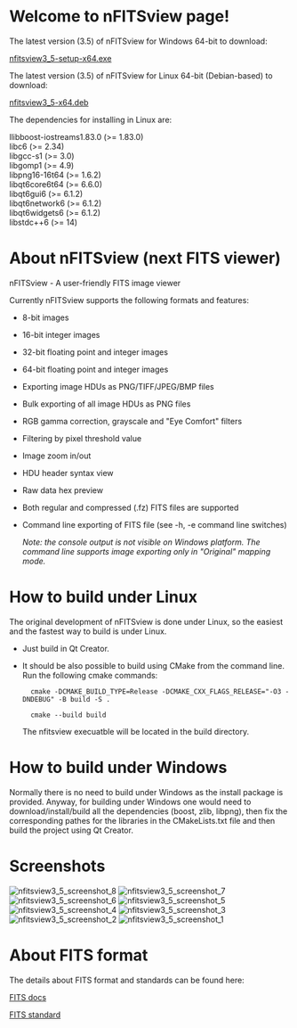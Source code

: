 # Welcome to nFITSview page!

The latest version (3.5) of nFITSview for Windows 64-bit to download:

[nfitsview3_5-setup-x64.exe](https://github.com/surhh/nfitsview/releases/download/v3.5/nfitsview3_5-setup-x64.exe)

The latest version (3.5) of nFITSview for Linux 64-bit (Debian-based) to download: 

[nfitsview3_5-x64.deb](https://github.com/surhh/nfitsview/releases/download/v3.5/nfitsview3_5-x64.deb)

The dependencies for installing in Linux are:


llibboost-iostreams1.83.0 (>= 1.83.0)   
libc6 (>= 2.34)  
libgcc-s1 (>= 3.0)   
libgomp1 (>= 4.9)   
libpng16-16t64 (>= 1.6.2)   
libqt6core6t64 (>= 6.6.0)   
libqt6gui6 (>= 6.1.2)   
libqt6network6 (>= 6.1.2)   
libqt6widgets6 (>= 6.1.2)   
libstdc++6 (>= 14)


# About nFITSview  (next FITS viewer)
nFITSview - A user-friendly FITS image viewer

Currently nFITSview supports the following formats and features:

-    8-bit images
-    16-bit integer images
-    32-bit floating point and integer images
-    64-bit floating point and integer images
-    Exporting image HDUs as PNG/TIFF/JPEG/BMP files
-    Bulk exporting of all image HDUs as PNG files
-    RGB gamma correction, grayscale and "Eye Comfort" filters
-    Filtering by pixel threshold value
-    Image zoom in/out
-    HDU header syntax view
-    Raw data hex preview
-    Both regular and compressed (.fz) FITS files are supported
-    Command line exporting of FITS file  (see -h, -e command line switches)
     
     *Note: the console output is not visible on Windows platform. The command line 
     supports image exporting only in "Original" mapping mode.*

    
# How to build under Linux

The original development of nFITSview is done under Linux, so the easiest and the fastest way to build is under Linux.

- Just build in Qt Creator. 
- It should be also possible to build using CMake from the command line. Run the following cmake commands:

        cmake -DCMAKE_BUILD_TYPE=Release -DCMAKE_CXX_FLAGS_RELEASE="-O3 -DNDEBUG" -B build -S .
  
        cmake --build build

  The nfitsview execuatble will be located in the build directory.

# How to build under Windows

Normally there is no need to build under Windows as the install package is provided. 
Anyway, for building under Windows one would need to download/install/build all the dependencies (boost, zlib, libpng), then fix the
corresponding pathes for the libraries in the CMakeLists.txt file and then build the project using Qt Creator.


# Screenshots


![nfitsview3_5_screenshot_8](https://github.com/user-attachments/assets/facb330e-2467-4ee2-b6b6-91521380a172)
![nfitsview3_5_screenshot_7](https://github.com/user-attachments/assets/0766be56-2d17-4322-803d-2e02e2a173ab)
![nfitsview3_5_screenshot_6](https://github.com/user-attachments/assets/95d16127-3969-46b5-94bd-6400373cf4c7)
![nfitsview3_5_screenshot_5](https://github.com/user-attachments/assets/749fb80c-3da2-4eef-8062-5166777707a3)
![nfitsview3_5_screenshot_4](https://github.com/user-attachments/assets/e3c0f9d2-d47a-4d2b-9371-82b245dbf973)
![nfitsview3_5_screenshot_3](https://github.com/user-attachments/assets/7fc4a99e-8534-4321-901f-a4a5c08d7a3a)
![nfitsview3_5_screenshot_2](https://github.com/user-attachments/assets/85fdfd7c-5ec1-44ab-afb8-163ce9b5b2e2)
![nfitsview3_5_screenshot_1](https://github.com/user-attachments/assets/f5869e9c-58cb-449b-af56-d5db981c8eaf)

# About FITS format

The details about FITS format and standards can be found here:

[FITS docs](https://fits.gsfc.nasa.gov/fits_documentation.html)

[FITS standard](https://fits.gsfc.nasa.gov/fits_standard.html)

